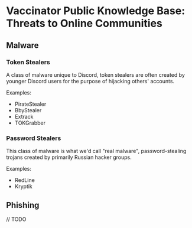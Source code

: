 # Vaccinator Public Knowledge Base: Threats to Online Communities


## Malware

### Token Stealers

A class of malware unique to Discord, token stealers are often created by younger Discord users for the purpose of hijacking others' accounts.

Examples:
- PirateStealer
- BbyStealer
- Extrack
- TOKGrabber

### Password Stealers

This class of malware is what we'd call "real malware", password-stealing trojans created by primarily Russian hacker groups.

Examples:
- RedLine
- Kryptik


## Phishing

// TODO
